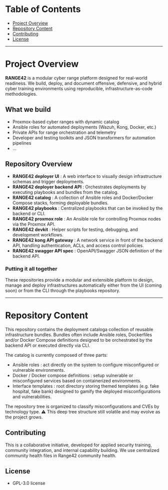 # Table of Contents

- [Project Overview](#Project-Overview)
- [Repository Content](#Repository-Content)
- [Contributing](#Contributing)
- [License](#License)

---

# Project Overview

**RANGE42** is a modular cyber range platform designed for real-world readiness.
We build, deploy, and document offensive, defensive, and hybrid cyber training environments using reproducible, infrastructure-as-code methodologies.

## What we build

- Proxmox-based cyber ranges with dynamic catalog 
- Ansible roles for automated deployments (Wazuh, Kong, Docker, etc.)
- Private APIs for range orchestration and telemetry
- Developer and testing toolkits and JSON transformers for automation pipelines
- ...

## Repository Overview

- **RANGE42 deployer UI** : A web interface to visually design infrastructure schemas and trigger deployments.
- **RANGE42 deployer backend API** : Orchestrates deployments by executing playbooks and bundles from the catalog.
- **RANGE42 catalog** : A collection of Ansible roles and Docker/Docker Compose stacks, forming deployable bundles.
- **RANGE42 playbooks** : Centralized playbooks that can be invoked by the backend or CLI.
- **RANGE42 proxmox role** : An Ansible role for controlling Proxmox nodes via the Proxmox API.
- **RANGE42 devkit** : Helper scripts for testing, debugging, and development workflows.
- **RANGE42 kong API gateway** : A network service in front of the backend API, handling authentication, ACLs, and access control policies.
- **RANGE42 swagger API spec** : OpenAPI/Swagger JSON definition of the backend API.

### Putting it all together

These repositories provide a modular and extensible platform to design, manage and deploy infrastructures automatically  either from the UI (coming soon) or from the CLI through the playbooks repository.

---

# Repository Content

This repository contains the deployment cataloga collection of reusable infrastructure bundles.
Bundles often include Ansible roles, Dockerfiles and/or Docker Compose definitions designed to be orchestrated by the backend API or executed directly via CLI. 

The catalog is currently composed of three parts:

- Ansible roles : act directly on the system to configure misconfigured or vulnerable environments.
- Docker / Docker compose definitions : setup vulnerable or misconfigured services based on containerized environments.
- Interface templates : root directory storing themed templates (e.g. fake hospital, fake bank) designed to gamify the deployed misconfigurations and vulnerabilities.

The repository tree is organized to classify misconfigurations and CVEs by technology type. ⚠️ This deep tree structure still volatile and may evolve as the project grows.

## Contributing

This is a collaborative initiative, developed for applied security training, community integration, and internal capability building.
We use centralized community health files in Range42 community health.

## License

- GPL-3.0 license

